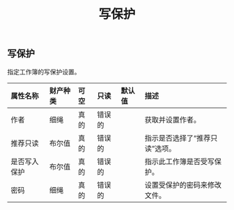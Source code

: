 ﻿---
title: 写保护
second_title: Aspose.Cells Cloud Documen
type: docs
url: /zh/specification/model/writeprotection/
description: Aspose.Cells 云模型规范：WriteProtection。轻松处理 Excel 和其他电子表格文档，具有打开、生成、编辑、拆分、合并、比较和转换等功能
kwords: Excel，Office，电子表格，云 REST API，写保护
weight: 50
---
## **写保护**

指定工作簿的写保护设置。

|属性名称|财产种类|可空|只读|默认值|描述|
|:- |:- |:- |:- |:- |:- |
|作者|细绳|真的|错误的||获取并设置作者。|
|推荐只读|布尔值|真的|错误的||指示是否选择了“推荐只读”选项。|
|是否写入保护|布尔值|真的|错误的||指示此工作簿是否受写保护。|
|密码|细绳|真的|错误的||设置受保护的密码来修改文件。|

